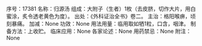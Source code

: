 序号：17381
名称：归源汤
组成：大附子（生者）1枚（去皮脐，切作大片，用白蜜涂，炙令透老黄色为度）。
出处：《外科证治全书》卷二。
主治：格阳喉痹，顷刻暴痛。
加减：None
功效：None
用法用量：临用取如牺1粒，口含，咽津。
制备方法：上收贮。
临床应用：None
各家论述：None
用药禁忌：None
附注：None
